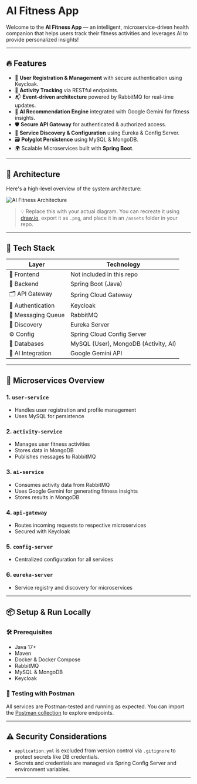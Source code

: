 # AI Fitness App

Welcome to the **AI Fitness App** — an intelligent, microservice-driven health companion that helps users track their fitness activities and leverages AI to provide personalized insights!

---

## 🔥 Features

- 🧾 **User Registration & Management** with secure authentication using Keycloak.
- 🏃 **Activity Tracking** via RESTful endpoints.
- 📬 **Event-driven architecture** powered by RabbitMQ for real-time updates.
- 🧠 **AI Recommendation Engine** integrated with Google Gemini for fitness insights.
- 🛡️ **Secure API Gateway** for authenticated & authorized access.
- 📡 **Service Discovery & Configuration** using Eureka & Config Server.
- 🗃️ **Polyglot Persistence** using MySQL & MongoDB.
- 🌍 Scalable Microservices built with **Spring Boot**.

---

## 🧱 Architecture

Here's a high-level overview of the system architecture:

![AI Fitness Architecture](assets/ai-fitness-architecture.png)

> 💡 Replace this with your actual diagram. You can recreate it using [draw.io](https://draw.io), export it as `.png`, and place it in an `/assets` folder in your repo.

---

## 🧰 Tech Stack

| Layer              | Technology                  |
|-------------------|-----------------------------|
| 🧍 Frontend        | Not included in this repo   |
| 🧠 Backend         | Spring Boot (Java)          |
| 🗂️ API Gateway     | Spring Cloud Gateway        |
| 🔐 Authentication  | Keycloak                    |
| 💬 Messaging Queue | RabbitMQ                    |
| 🔎 Discovery       | Eureka Server               |
| ⚙️ Config          | Spring Cloud Config Server  |
| 💾 Databases       | MySQL (User), MongoDB (Activity, AI) |
| 🤖 AI Integration  | Google Gemini API           |

---

## 🚀 Microservices Overview

### 1. `user-service`
- Handles user registration and profile management
- Uses MySQL for persistence

### 2. `activity-service`
- Manages user fitness activities
- Stores data in MongoDB
- Publishes messages to RabbitMQ

### 3. `ai-service`
- Consumes activity data from RabbitMQ
- Uses Google Gemini for generating fitness insights
- Stores results in MongoDB

### 4. `api-gateway`
- Routes incoming requests to respective microservices
- Secured with Keycloak

### 5. `config-server`
- Centralized configuration for all services

### 6. `eureka-server`
- Service registry and discovery for microservices

---

## 📦 Setup & Run Locally

### 🛠️ Prerequisites

- Java 17+
- Maven
- Docker & Docker Compose
- RabbitMQ
- MySQL & MongoDB
- Keycloak

### 🧪 Testing with Postman

All services are Postman-tested and running as expected. You can import the [Postman collection](postman/AI-Fitness-Collection.json) to explore endpoints.

---

## ⚠️ Security Considerations

- `application.yml` is excluded from version control via `.gitignore` to protect secrets like DB credentials.
- Secrets and credentials are managed via Spring Config Server and environment variables.

---

